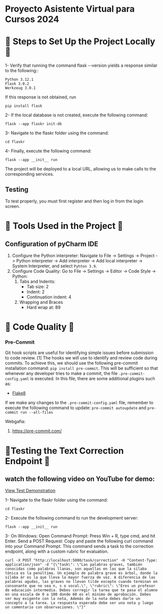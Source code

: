 # Proyecto Asistente Virtual para Cursos 2024

# 👣 Steps to Set Up the Project Locally 👣

1- Verify that running the command flask --version yields a response similar to the following::
  ```
  Python 3.12.1
  Flask 3.0.2
  Werkzeug 3.0.1
  ```

  If this response is not obtained, run
  ```
  pip install flask
  ```
2- If the local database is not created, execute the following command:
  ```
  flask --app flaskr init-db
  ```

3- Navigate to the flaskr folder using the command:
  ```
  cd flaskr
  ```

4- Finally, execute the following command:
  ```
  flask --app __init__ run
  ```

The project will be deployed to a local URL, allowing us to make calls to the corresponding services.

## Testing
To test properly, you must first register and then log in from the login screen.

# 🔨 Tools Used in the Project 🔨
## Configuration of pyCharm IDE
1. Configure the Python interpreter:
   Navigate to File -> Settings -> Project -> Python interpreter -> Add interpreter ->
   Add local interpreter -> System Interpreter, and select  ``` Pyhton 3.9 ```.
2. Configure Code Quality: Go to File -> Settings -> Editor -> Code Style -> Python:
   1. Tabs and Indents:
      - Tab size: 2
      - Indent: 2
      - Continuation indent: 4
   2. Wrapping and Braces
      - Hard wrap at: 89


# 🎯 Code Quality 🎯
### Pre-Commit
Git hook scripts are useful for identifying simple issues before submission to code
review. [1] The hooks we will use to identify and review code during commits. To achieve
this, we should use the following pre-commit installation command: `pip install
pre-commit`. This will be sufficient so that whenever any developer tries to make a
commit, the file `.pre-commit-config.yaml` is executed. In this file, there are some
additional plugins such as:
- [Flake8](https://flake8.pycqa.org/en/latest/)

If we make any changes to the `.pre-commit-config.yaml` file, remember to execute the
following command to update: `pre-commit autoupdate` and `pre-commit run --all-files`


Webgafia:
1. https://pre-commit.com/


# 📝Testing the Text Correction Endpoint 📝
## watch the following video on YouTube for demo:
[View Test Demonstration](https://youtu.be/KHVTzukxFfw)

1- Navigate to the flaskr folder using the command:
  ```
  cd flaskr
  ```

2- Execute the following command to run the development server:
  ```
  flask --app __init__ run
  ```
3- On Windows:
Open Command Prompt: Press Win + R, type cmd, and hit Enter.
Send a POST Request: Copy and paste the following curl command into your Command Prompt. This command sends a task to the correction endpoint, along with a custom rubric for evaluation.
  ```
curl -X POST "http://localhost:5000/task/correction" -H "Content-Type: application/json" -d "{\"task\": \"Las palabras graves, también conocidas como palabras llanas, son aquellas en las que la sílaba tónica es la penúltima. Un ejemplo de palabra grave es árbol, donde la sílaba ár es la que lleva la mayor fuerza de voz. A diferencia de las palabras agudas, las graves no llevan tilde excepto cuando terminan en consonante que no sea n, s o vocal.\", \"rubric\": \"Eres un profesor de educación intermedia. Debes corregir la tarea que te pasa el alumno en una escala de 0 a 100 donde 60 es el mínimo de aprobación. Debes ser muy exigente con la nota, Además de la nota debes darle un concepto a la tarea. La respuesta esperada debe ser una nota y luego un comentario con observaciones. \"}"
  ```
